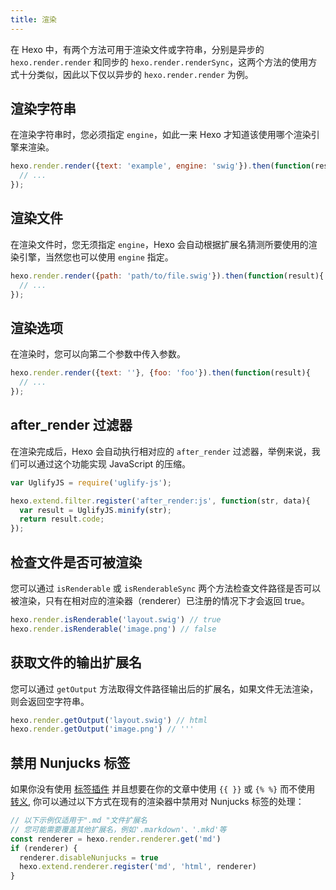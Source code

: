 ```yaml
---
title: 渲染
---
```

在 Hexo 中，有两个方法可用于渲染文件或字符串，分别是异步的 `hexo.render.render` 和同步的 `hexo.render.renderSync`，这两个方法的使用方式十分类似，因此以下仅以异步的 `hexo.render.render` 为例。

## 渲染字符串

在渲染字符串时，您必须指定 `engine`，如此一来 Hexo 才知道该使用哪个渲染引擎来渲染。

``` js
hexo.render.render({text: 'example', engine: 'swig'}).then(function(result){
  // ...
});
```

## 渲染文件

在渲染文件时，您无须指定 `engine`，Hexo 会自动根据扩展名猜测所要使用的渲染引擎，当然您也可以使用 `engine` 指定。

``` js
hexo.render.render({path: 'path/to/file.swig'}).then(function(result){
  // ...
});
```

## 渲染选项

在渲染时，您可以向第二个参数中传入参数。

``` js
hexo.render.render({text: ''}, {foo: 'foo'}).then(function(result){
  // ...
});
```

## after_render 过滤器

在渲染完成后，Hexo 会自动执行相对应的 `after_render` 过滤器，举例来说，我们可以通过这个功能实现 JavaScript 的压缩。

``` js
var UglifyJS = require('uglify-js');

hexo.extend.filter.register('after_render:js', function(str, data){
  var result = UglifyJS.minify(str);
  return result.code;
});
```

## 检查文件是否可被渲染

您可以通过 `isRenderable` 或 `isRenderableSync` 两个方法检查文件路径是否可以被渲染，只有在相对应的渲染器（renderer）已注册的情况下才会返回 true。

``` js
hexo.render.isRenderable('layout.swig') // true
hexo.render.isRenderable('image.png') // false
```

## 获取文件的输出扩展名

您可以通过 `getOutput` 方法取得文件路径输出后的扩展名，如果文件无法渲染，则会返回空字符串。

``` js
hexo.render.getOutput('layout.swig') // html
hexo.render.getOutput('image.png') // '''
```

## 禁用 Nunjucks 标签

如果你没有使用 [标签插件](/zh-cn/docs/tag-plugins) 并且想要在你的文章中使用 `{{ }}` 或 `{% %}` 而不使用 [转义](/zh-cn/docs/troubleshooting#转义（Escape）内容), 你可以通过以下方式在现有的渲染器中禁用对 Nunjucks 标签的处理：

``` js
// 以下示例仅适用于".md "文件扩展名
// 您可能需要覆盖其他扩展名，例如'.markdown'、'.mkd'等
const renderer = hexo.render.renderer.get('md')
if (renderer) {
  renderer.disableNunjucks = true
  hexo.extend.renderer.register('md', 'html', renderer)
}
```
